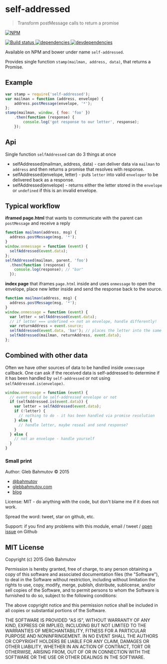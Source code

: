 # self-addressed

> Transform postMessage calls to return a promise

[![NPM][self-addressed-icon] ][self-addressed-url]

[![Build status][self-addressed-ci-image] ][self-addressed-ci-url]
[![dependencies][self-addressed-dependencies-image] ][self-addressed-dependencies-url]
[![devdependencies][self-addressed-devdependencies-image] ][self-addressed-devdependencies-url]

Available on NPM and bower under name `self-addressed`.

Provides single function `stamp(mailman, address, data)`, that returns a Promise.

## Example

```js
var stamp = require('self-addressed');
var mailman = function (address, envelope) {
    address.postMessage(envelope, '*');
};
stamp(mailman, window, { foo: 'foo' })
    .then(function (response) {
        console.log('got response to our letter', response);
    });
```

## Api

Single function `selfAddressed` can do 3 things at once

* selfAddressed(mailman, address, data) - can deliver data via `mailman` to `address` and then
returns a promise that resolves with response.
* selfAddressed(envelope, letter) - puts `letter` into valid `enveloper` to be delivered back as 
a response.
* selfAddressed(envelope) - returns either the letter stored in the `envelope` or `undefined` if this
is an invalid envelope.

## Typical workflow

**iframed page.html** that wants to communicate with the parent can `postMessage` and receive a reply

```js
function mailman(address, msg) {
  address.postMessage(msg, '*');
}
window.onmessage = function (event) {
  selfAddressed(event.data);
};
selfAddressed(mailman, parent, 'foo')
  .then(function (response) {
    console.log(response); // "bar"
  });
```

**index page** that iframes `page.html` inside and uses `onmessage` to open the envelope,
place new letter inside and send the response back to the source.

```js
function mailman(address, msg) {
  address.postMessage(msg, '*');
}
window.onmessage = function (event) {
  var letter = selfAddressed(event.data);
  // if letter === undefined => not an envelope, handle differently!
  var returnAddress = event.source;
  selfAddressed(event.data, 'bar'); // places the letter into the same envelope
  selfAddressed(mailman, returnAddress, event.data);
};
```

## Combined with other data

Often we have other sources of data to be handled inside `onmessage` callback.
One can ask if the received data is self-addressed to determine if it has been handled
by `self-addressed` or not using `selfAddressed.is(envelope)`.

```js
window.onmessage = function (event) {
  // event could be self-addressed envelope or not
  if (selfAddressed.is(event.data)) {
    var letter = selfAddressed(event.data);
    if (!letter) {
      // nothing to do - it has been handled via promise resolution
    } else {
      // handle letter, maybe reseal and send response?
    }
  } else {
    // not an envelope - handle yourself
  }
}
```

### Small print

Author: Gleb Bahmutov &copy; 2015

* [@bahmutov](https://twitter.com/bahmutov)
* [glebbahmutov.com](http://glebbahmutov.com)
* [blog](http://bahmutov.calepin.co/)

License: MIT - do anything with the code, but don't blame me if it does not work.

Spread the word: tweet, star on github, etc.

Support: if you find any problems with this module, email / tweet /
[open issue](https://github.com/bahmutov/self-addressed/issues) on Github

## MIT License

Copyright (c) 2015 Gleb Bahmutov

Permission is hereby granted, free of charge, to any person
obtaining a copy of this software and associated documentation
files (the "Software"), to deal in the Software without
restriction, including without limitation the rights to use,
copy, modify, merge, publish, distribute, sublicense, and/or sell
copies of the Software, and to permit persons to whom the
Software is furnished to do so, subject to the following
conditions:

The above copyright notice and this permission notice shall be
included in all copies or substantial portions of the Software.

THE SOFTWARE IS PROVIDED "AS IS", WITHOUT WARRANTY OF ANY KIND,
EXPRESS OR IMPLIED, INCLUDING BUT NOT LIMITED TO THE WARRANTIES
OF MERCHANTABILITY, FITNESS FOR A PARTICULAR PURPOSE AND
NONINFRINGEMENT. IN NO EVENT SHALL THE AUTHORS OR COPYRIGHT
HOLDERS BE LIABLE FOR ANY CLAIM, DAMAGES OR OTHER LIABILITY,
WHETHER IN AN ACTION OF CONTRACT, TORT OR OTHERWISE, ARISING
FROM, OUT OF OR IN CONNECTION WITH THE SOFTWARE OR THE USE OR
OTHER DEALINGS IN THE SOFTWARE.

[self-addressed-icon]: https://nodei.co/npm/self-addressed.png?downloads=true
[self-addressed-url]: https://npmjs.org/package/self-addressed
[self-addressed-ci-image]: https://travis-ci.org/bahmutov/self-addressed.png?branch=master
[self-addressed-ci-url]: https://travis-ci.org/bahmutov/self-addressed
[self-addressed-dependencies-image]: https://david-dm.org/bahmutov/self-addressed.png
[self-addressed-dependencies-url]: https://david-dm.org/bahmutov/self-addressed
[self-addressed-devdependencies-image]: https://david-dm.org/bahmutov/self-addressed/dev-status.png
[self-addressed-devdependencies-url]: https://david-dm.org/bahmutov/self-addressed#info=devDependencies
